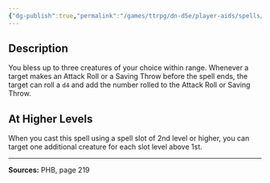 ```yaml
---
{"dg-publish":true,"permalink":"/games/ttrpg/dn-d5e/player-aids/spells/level-1/bless/","tags":["ttrpg/dnd/5e","verbal","somatic","material","concentration","buff","spell"],"noteIcon":""}
---
```



## Description
You bless up to three creatures of your choice within range.
Whenever a target makes an Attack Roll or a Saving Throw before the spell ends, the target can roll a `d4` and add the number rolled to the Attack Roll or Saving Throw.

## At Higher Levels
When you cast this spell using a spell slot of 2nd level or higher, you can target one additional creature for each slot level above 1st.

---

**Sources:** PHB, page 219
